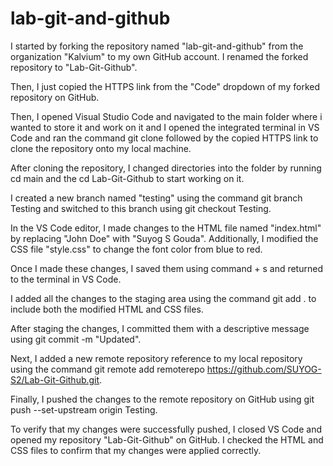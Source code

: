# lab-git-and-github

I started by forking the repository named "lab-git-and-github" from the organization "Kalvium" to my own GitHub account. I renamed the forked repository to "Lab-Git-Github".

Then, I just copied the HTTPS link from the "Code" dropdown of my forked repository on GitHub.

Then, I opened Visual Studio Code and navigated to the main folder where i wanted to store it and work on it and I opened the integrated terminal in VS Code and ran the command git clone followed by the copied HTTPS link to clone the repository onto my local machine.

After cloning the repository, I changed directories into the folder by running cd main and the cd Lab-Git-Github to start working on it.

I created a new branch named "testing" using the command git branch Testing and switched to this branch using git checkout Testing.

In the VS Code editor, I made changes to the HTML file named "index.html" by replacing "John Doe" with "Suyog S Gouda". Additionally, I modified the CSS file "style.css" to change the font color from blue to red.

Once I made these changes, I saved them using command + s and returned to the terminal in VS Code.

I added all the changes to the staging area using the command git add . to include both the modified HTML and CSS files.

After staging the changes, I committed them with a descriptive message using git commit -m "Updated".

Next, I added a new remote repository reference to my local repository using the command git remote add remoterepo https://github.com/SUYOG-S2/Lab-Git-Github.git.

Finally, I pushed the changes to the remote repository on GitHub using git push --set-upstream origin Testing.

To verify that my changes were successfully pushed, I closed VS Code and opened my repository "Lab-Git-Github" on GitHub. I checked the HTML and CSS files to confirm that my changes were applied correctly.




